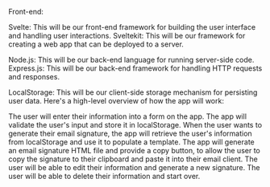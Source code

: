 Front-end:

Svelte: This will be our front-end framework for building the user interface and handling user interactions.
Sveltekit: This will be our framework for creating a web app that can be deployed to a server.

Node.js: This will be our back-end language for running server-side code.
Express.js: This will be our back-end framework for handling HTTP requests and responses.

LocalStorage: This will be our client-side storage mechanism for persisting user data.
Here's a high-level overview of how the app will work:

The user will enter their information into a form on the app.
The app will validate the user's input and store it in localStorage.
When the user wants to generate their email signature, the app will retrieve the user's information from localStorage and use it to populate a template.
The app will generate an email signature HTML file and provide a copy button, to allow the user to copy the signature to their clipboard and paste it into their email client.
The user will be able to edit their information and generate a new signature.
The user will be able to delete their information and start over.